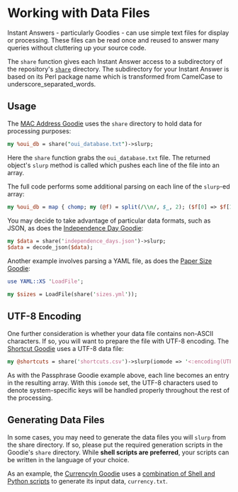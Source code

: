 # Working with Data Files

Instant Answers - particularly Goodies - can use simple text files for display or processing. These files can be read once and reused to answer many queries without cluttering up your source code.

The `share` function gives each Instant Answer access to a subdirectory of the repository's [`share`](https://github.com/duckduckgo/zeroclickinfo-goodies/tree/master/share/goodie) directory. The subdirectory for your Instant Answer is based on its Perl package name which is transformed from CamelCase to underscore_separated_words.

## Usage


The [MAC Address Goodie](https://github.com/duckduckgo/zeroclickinfo-goodies/blob/andrey/js-keycodes-cheatsheet/lib/DDG/Goodie/MacAddress.pm) uses the `share` directory to hold data for processing purposes:

```perl
my %oui_db = share("oui_database.txt")->slurp;
```

Here the `share` function grabs the `oui_database.txt` file. The returned object's `slurp` method is called which pushes each line of the file into an array.

The full code performs some additional parsing on each line of the `slurp`-ed array:

```perl
my %oui_db = map { chomp; my (@f) = split(/\\n/, $_, 2); ($f[0] => $f[1]); } share("oui_database.txt")->slurp;
```

You may decide to take advantage of particular data formats, such as JSON, as does the [Independence Day Goodie](https://github.com/duckduckgo/zeroclickinfo-goodies/blob/master/lib/DDG/Goodie/IndependenceDay.pm):

```perl
my $data = share('independence_days.json')->slurp;
$data = decode_json($data);
```

Another example involves parsing a YAML file, as does the [Paper Size Goodie](https://github.com/duckduckgo/zeroclickinfo-goodies/blob/master/lib/DDG/Goodie/Paper.pm):

```perl
use YAML::XS 'LoadFile';

my $sizes = LoadFile(share('sizes.yml'));
```

## UTF-8 Encoding

One further consideration is whether your data file contains non-ASCII characters. If so, you will want to prepare the file with UTF-8 encoding.  The [Shortcut Goodie](https://github.com/duckduckgo/zeroclickinfo-goodies/blob/master/lib/DDG/Goodie/Shortcut.pm) uses a UTF-8 data file:

```perl
my @shortcuts = share('shortcuts.csv')->slurp(iomode => '<:encoding(UTF-8)');
```

As with the Passphrase Goodie example above, each line becomes an entry in the resulting array. With this `iomode` set, the UTF-8 characters used to denote system-specific keys will be handled properly throughout the rest of the processing.

## Generating Data Files

In some cases, you may need to generate the data files you will `slurp` from the share directory. If so, please put the required generation scripts in the Goodie's `share` directory. While **shell scripts are preferred**, your scripts can be written in the language of your choice.

As an example, the [CurrencyIn Goodie](https://github.com/duckduckgo/zeroclickinfo-goodies/blob/master/lib/DDG/Goodie/CurrencyIn.pm) uses a [combination of Shell and Python scripts](https://github.com/duckduckgo/zeroclickinfo-goodies/tree/master/share/goodie/currency_in) to generate its input data, `currency.txt`.
